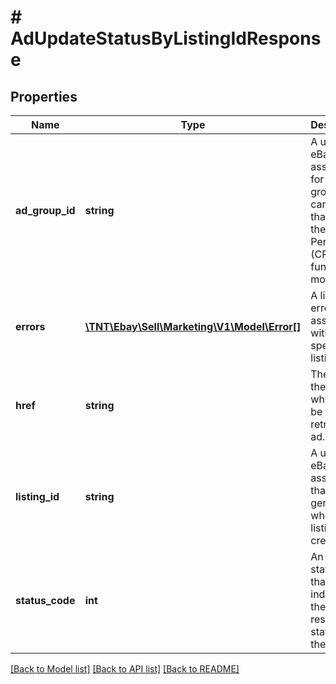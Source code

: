 # # AdUpdateStatusByListingIdResponse

## Properties

Name | Type | Description | Notes
------------ | ------------- | ------------- | -------------
**ad_group_id** | **string** | A unique eBay-assigned ID for an ad group in a campaign that uses the Cost Per Click (CPC) funding model. | [optional]
**errors** | [**\TNT\Ebay\Sell\Marketing\V1\Model\Error[]**](Error.md) | A list of errors associated with the specified listing ID. | [optional]
**href** | **string** | The URI for the ad, which can be used to retrieve the ad. | [optional]
**listing_id** | **string** | A unique eBay-assigned ID that is generated when the listing is created. | [optional]
**status_code** | **int** | An HTTP status code that indicates the response-status of the request. | [optional]

[[Back to Model list]](../../README.md#models) [[Back to API list]](../../README.md#endpoints) [[Back to README]](../../README.md)
